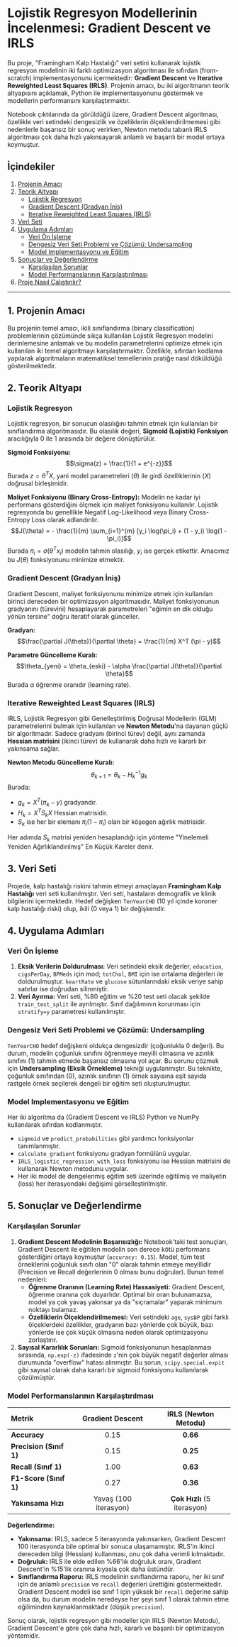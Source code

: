 # Lojistik Regresyon Modellerinin İncelenmesi: Gradient Descent ve IRLS

Bu proje, "Framingham Kalp Hastalığı" veri setini kullanarak lojistik regresyon modelinin iki farklı optimizasyon algoritması ile sıfırdan (from-scratch) implementasyonunu içermektedir: **Gradient Descent** ve **Iterative Reweighted Least Squares (IRLS)**. Projenin amacı, bu iki algoritmanın teorik altyapısını açıklamak, Python ile implementasyonunu göstermek ve modellerin performansını karşılaştırmaktır.

Notebook çıktılarında da görüldüğü üzere, Gradient Descent algoritması, özellikle veri setindeki dengesizlik ve özelliklerin ölçeklendirilmemesi gibi nedenlerle başarısız bir sonuç verirken, Newton metodu tabanlı IRLS algoritması çok daha hızlı yakınsayarak anlamlı ve başarılı bir model ortaya koymuştur.

## İçindekiler
1.  [Projenin Amacı](#projenin-amacı)
2.  [Teorik Altyapı](#teorik-altyapı)
    -   [Lojistik Regresyon](#lojistik-regresyon)
    -   [Gradient Descent (Gradyan İniş)](#gradient-descent-gradyan-iniş)
    -   [Iterative Reweighted Least Squares (IRLS)](#iterative-reweighted-least-squares-irls)
3.  [Veri Seti](#veri-seti)
4.  [Uygulama Adımları](#uygulama-adımları)
    -   [Veri Ön İşleme](#veri-ön-i̇şleme)
    -   [Dengesiz Veri Seti Problemi ve Çözümü: Undersampling](#dengesiz-veri-seti-problemi-ve-çözümü-undersampling)
    -   [Model Implementasyonu ve Eğitim](#model-i̇mplementasyonu-ve-eğitim)
5.  [Sonuçlar ve Değerlendirme](#sonuçlar-ve-değerlendirme)
    -   [Karşılaşılan Sorunlar](#karşılaşılan-sorunlar)
    -   [Model Performanslarının Karşılaştırılması](#model-performanslarının-karşılaştırılması)
6.  [Proje Nasıl Çalıştırılır?](#proje-nasıl-çalıştırılır)

---

## 1. Projenin Amacı
Bu projenin temel amacı, ikili sınıflandırma (binary classification) problemlerinin çözümünde sıkça kullanılan Lojistik Regresyon modelini derinlemesine anlamak ve bu modelin parametrelerini optimize etmek için kullanılan iki temel algoritmayı karşılaştırmaktır. Özellikle, sıfırdan kodlama yapılarak algoritmaların matematiksel temellerinin pratiğe nasıl döküldüğü gösterilmektedir.

## 2. Teorik Altyapı

### Lojistik Regresyon
Lojistik regresyon, bir sonucun olasılığını tahmin etmek için kullanılan bir sınıflandırma algoritmasıdır. Bu olasılık değeri, **Sigmoid (Lojistik) Fonksiyon** aracılığıyla 0 ile 1 arasında bir değere dönüştürülür.

**Sigmoid Fonksiyonu:**
$$\sigma(z) = \frac{1}{1 + e^{-z}}$$
Burada $z = \theta^T X$, yani model parametreleri ($\theta$) ile girdi özelliklerinin ($X$) doğrusal birleşimidir.

**Maliyet Fonksiyonu (Binary Cross-Entropy):**
Modelin ne kadar iyi performans gösterdiğini ölçmek için maliyet fonksiyonu kullanılır. Lojistik regresyonda bu genellikle Negatif Log-Likelihood veya Binary Cross-Entropy Loss olarak adlandırılır.
$$J(\theta) = - \frac{1}{m} \sum_{i=1}^{m} [y_i \log(\pi_i) + (1 - y_i) \log(1 - \pi_i)]$$
Burada $\pi_i = \sigma(\theta^T x_i)$ modelin tahmin olasılığı, $y_i$ ise gerçek etikettir. Amacımız bu $J(\theta)$ fonksiyonunu minimize etmektir.

### Gradient Descent (Gradyan İniş)
Gradient Descent, maliyet fonksiyonunu minimize etmek için kullanılan birinci dereceden bir optimizasyon algoritmasıdır. Maliyet fonksiyonunun gradyanını (türevini) hesaplayarak parametreleri "eğimin en dik olduğu yönün tersine" doğru iteratif olarak günceller.

**Gradyan:**
$$\frac{\partial J(\theta)}{\partial \theta} = \frac{1}{m} X^T (\pi - y)$$

**Parametre Güncelleme Kuralı:**
$$\theta_{yeni} = \theta_{eski} - \alpha \frac{\partial J(\theta)}{\partial \theta}$$
Burada $\alpha$ öğrenme oranıdır (learning rate).

### Iterative Reweighted Least Squares (IRLS)
IRLS, Lojistik Regresyon gibi Genelleştirilmiş Doğrusal Modellerin (GLM) parametrelerini bulmak için kullanılan ve **Newton Metodu**'na dayanan güçlü bir algoritmadır. Sadece gradyanı (birinci türev) değil, aynı zamanda **Hessian matrisini** (ikinci türev) de kullanarak daha hızlı ve kararlı bir yakınsama sağlar.

**Newton Metodu Güncelleme Kuralı:**
$$\theta_{k+1} = \theta_k - H_k^{-1} g_k$$
Burada:
-   $g_k = X^T(\pi_k - y)$ gradyandır.
-   $H_k = X^T S_k X$ Hessian matrisidir.
-   $S_k$ ise her bir elemanı $\pi_i(1 - \pi_i)$ olan bir köşegen ağırlık matrisidir.

Her adımda $S_k$ matrisi yeniden hesaplandığı için yönteme "Yinelemeli Yeniden Ağırlıklandırılmış" En Küçük Kareler denir.

## 3. Veri Seti
Projede, kalp hastalığı riskini tahmin etmeyi amaçlayan **Framingham Kalp Hastalığı** veri seti kullanılmıştır. Veri seti, hastaların demografik ve klinik bilgilerini içermektedir. Hedef değişken `TenYearCHD` (10 yıl içinde koroner kalp hastalığı riski) olup, ikili (0 veya 1) bir değişkendir.

## 4. Uygulama Adımları

### Veri Ön İşleme
1.  **Eksik Verilerin Doldurulması:** Veri setindeki eksik değerler, `education`, `cigsPerDay`, `BPMeds` için mod; `totChol`, `BMI` için ise ortalama değerleri ile doldurulmuştur. `heartRate` ve `glucose` sütunlarındaki eksik veriye sahip satırlar ise doğrudan silinmiştir.
2.  **Veri Ayırma:** Veri seti, %80 eğitim ve %20 test seti olacak şekilde `train_test_split` ile ayrılmıştır. Sınıf dağılımının korunması için `stratify=y` parametresi kullanılmıştır.

### Dengesiz Veri Seti Problemi ve Çözümü: Undersampling
`TenYearCHD` hedef değişkeni oldukça dengesizdir (çoğunlukla 0 değeri). Bu durum, modelin çoğunluk sınıfını öğrenmeye meyilli olmasına ve azınlık sınıfını (1) tahmin etmede başarısız olmasına yol açar. Bu sorunu çözmek için **Undersampling (Eksik Örnekleme)** tekniği uygulanmıştır. Bu teknikte, çoğunluk sınıfından (0), azınlık sınıfının (1) örnek sayısına eşit sayıda rastgele örnek seçilerek dengeli bir eğitim seti oluşturulmuştur.

### Model Implementasyonu ve Eğitim
Her iki algoritma da (Gradient Descent ve IRLS) Python ve NumPy kullanılarak sıfırdan kodlanmıştır.
-   `sigmoid` ve `predict_probabilities` gibi yardımcı fonksiyonlar tanımlanmıştır.
-   `calculate_gradient` fonksiyonu gradyan formülünü uygular.
-   `IRLS_logistic_regression_with_loss` fonksiyonu ise Hessian matrisini de kullanarak Newton metodunu uygular.
-   Her iki model de dengelenmiş eğitim seti üzerinde eğitilmiş ve maliyetin (loss) her iterasyondaki değişimi görselleştirilmiştir.

## 5. Sonuçlar ve Değerlendirme

### Karşılaşılan Sorunlar
1.  **Gradient Descent Modelinin Başarısızlığı:** Notebook'taki test sonuçları, Gradient Descent ile eğitilen modelin son derece kötü performans gösterdiğini ortaya koymuştur (`accuracy: 0.15`). Model, tüm test örneklerini çoğunluk sınıfı olan "0" olarak tahmin etmeye meyillidir (Precision ve Recall değerlerinin 0 olması bunu doğrular). Bunun temel nedenleri:
    * **Öğrenme Oranının (Learning Rate) Hassasiyeti:** Gradient Descent, öğrenme oranına çok duyarlıdır. Optimal bir oran bulunamazsa, model ya çok yavaş yakınsar ya da "sıçramalar" yaparak minimum noktayı bulamaz.
    * **Özelliklerin Ölçeklendirilmemesi:** Veri setindeki `age`, `sysBP` gibi farklı ölçeklerdeki özellikler, gradyanın bazı yönlerde çok büyük, bazı yönlerde ise çok küçük olmasına neden olarak optimizasyonu zorlaştırır.
2.  **Sayısal Kararlılık Sorunları:** Sigmoid fonksiyonunun hesaplanması sırasında, `np.exp(-z)` ifadesinde `z`'nin çok büyük negatif değerler alması durumunda "overflow" hatası alınmıştır. Bu sorun, `scipy.special.expit` gibi sayısal olarak daha kararlı bir sigmoid fonksiyonu kullanılarak çözülmüştür.

### Model Performanslarının Karşılaştırılması

| Metrik | Gradient Descent | IRLS (Newton Metodu) |
| :--- | :---: | :---: |
| **Accuracy** | 0.15 | **0.66** |
| **Precision (Sınıf 1)** | 0.15 | **0.25** |
| **Recall (Sınıf 1)** | 1.00 | **0.63** |
| **F1-Score (Sınıf 1)** | 0.27 | **0.36** |
| **Yakınsama Hızı** | Yavaş (100 iterasyon) | **Çok Hızlı** (5 iterasyon) |

**Değerlendirme:**
-   **Yakınsama:** IRLS, sadece 5 iterasyonda yakınsarken, Gradient Descent 100 iterasyonda bile optimal bir sonuca ulaşamamıştır. IRLS'in ikinci dereceden bilgi (Hessian) kullanması, onu çok daha verimli kılmaktadır.
-   **Doğruluk:** IRLS ile elde edilen %66'lık doğruluk oranı, Gradient Descent'in %15'lik oranına kıyasla çok daha üstündür.
-   **Sınıflandırma Raporu:** IRLS modelinin sınıflandırma raporu, her iki sınıf için de anlamlı `precision` ve `recall` değerleri ürettiğini göstermektedir. Gradient Descent modeli ise sınıf 1 için yüksek bir `recall` değerine sahip olsa da, bu durum modelin neredeyse her şeyi sınıf 1 olarak tahmin etme eğiliminden kaynaklanmaktadır (düşük `precision`).

Sonuç olarak, lojistik regresyon gibi modeller için IRLS (Newton Metodu), Gradient Descent'e göre çok daha hızlı, kararlı ve başarılı bir optimizasyon yöntemidir.
